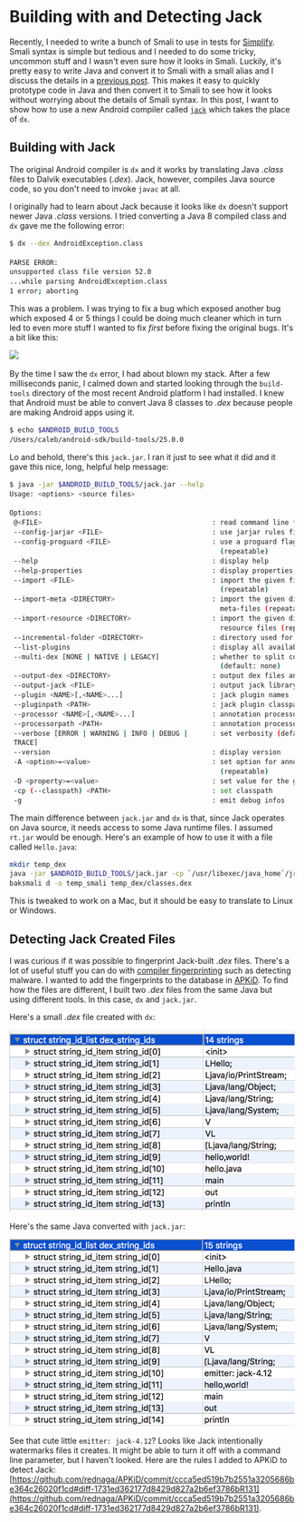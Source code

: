 # Building with and Detecting Jack

Recently, I needed to write a bunch of Smali to use in tests for [Simplify](https://github.com/CalebFenton/simplify). Smali syntax is simple but tedious and I needed to do some tricky, uncommon stuff and I wasn't even sure how it looks in Smali. Luckily, it's pretty easy to write Java and convert it to Smali with a small alias and I discuss the details in a [previous post](https://calebfenton.github.io/2016/07/31/understanding_dalvik_static_fields_1_of_2/). This makes it easy to quickly prototype code in Java and then convert it to Smali to see how it looks without worrying about the details of Smali syntax. In this post, I want to show how to use a new Android compiler called [`jack`](https://source.android.com/source/jack.html) which takes the place of `dx`.
<!-- more -->

## Building with Jack

The original Android compiler is `dx` and it works by translating Java _.class_ files to Dalvik executables (_.dex_). Jack, however, compiles Java source code, so you don't need to invoke `javac` at all.

I originally had to learn about Jack because it looks like `dx` doesn't support newer Java _.class_ versions. I tried converting a Java 8 compiled class and `dx` gave me the following error:

```bash
$ dx --dex AndroidException.class

PARSE ERROR:
unsupported class file version 52.0
...while parsing AndroidException.class
1 error; aborting
```

This was a problem. I was trying to fix a bug which exposed another bug which exposed 4 or 5 things I could be doing much cleaner which in turn led to even more stuff I wanted to fix _first_ before fixing the original bugs. It's a bit like this:

![](http://i.imgur.com/t0XHtgJ.gif)

By the time I saw the `dx` error, I had about blown my stack. After a few milliseconds panic, I calmed down and started looking through the `build-tools` directory of the most recent Android platform I had installed. I knew that Android must be able to convert Java 8 classes to _.dex_ because people are making Android apps using it.

```bash
$ echo $ANDROID_BUILD_TOOLS
/Users/caleb/android-sdk/build-tools/25.0.0
```

Lo and behold, there's this `jack.jar`. I ran it just to see what it did and it gave this nice, long, helpful help message:

```bash
$ java -jar $ANDROID_BUILD_TOOLS/jack.jar --help
Usage: <options> <source files>

Options:
 @<FILE>                                          : read command line from file
 --config-jarjar <FILE>                           : use jarjar rules files (default: none)
 --config-proguard <FILE>                         : use a proguard flags file (default: none)
                                                    (repeatable)
 --help                                           : display help
 --help-properties                                : display properties list
 --import <FILE>                                  : import the given file into the output
                                                    (repeatable)
 --import-meta <DIRECTORY>                        : import the given directory into the output as
                                                    meta-files (repeatable)
 --import-resource <DIRECTORY>                    : import the given directory into the output as
                                                    resource files (repeatable)
 --incremental-folder <DIRECTORY>                 : directory used for incremental data
 --list-plugins                                   : display all available plugins
 --multi-dex [NONE | NATIVE | LEGACY]             : whether to split code into multiple dex files
                                                    (default: none)
 --output-dex <DIRECTORY>                         : output dex files and resources to the directory
 --output-jack <FILE>                             : output jack library file
 --plugin <NAME>[,<NAME>...]                      : jack plugin names
 --pluginpath <PATH>                              : jack plugin classpath
 --processor <NAME>[,<NAME>...]                   : annotation processor class names
 --processorpath <PATH>                           : annotation processor classpath
 --verbose [ERROR | WARNING | INFO | DEBUG |      : set verbosity (default: warning)
 TRACE]
 --version                                        : display version
 -A <option>=<value>                              : set option for annotation processors
                                                    (repeatable)
 -D <property>=<value>                            : set value for the given property (repeatable)
 -cp (--classpath) <PATH>                         : set classpath
 -g                                               : emit debug infos
```

The main difference between `jack.jar` and `dx` is that, since Jack operates on Java source, it needs access to some Java runtime files. I assumed `rt.jar` would be enough. Here's an example of how to use it with a file called `Hello.java`:

```bash
mkdir temp_dex
java -jar $ANDROID_BUILD_TOOLS/jack.jar -cp `/usr/libexec/java_home`/jre/lib/rt.jar --output-dex temp_dex AndroidException.java
baksmali d -o temp_smali temp_dex/classes.dex
```

This is tweaked to work on a Mac, but it should be easy to translate to Linux or Windows.

## Detecting Jack Created Files

I was curious if it was possible to fingerprint Jack-built _.dex_ files. There's a lot of useful stuff you can do with [compiler fingerprinting](http://rednaga.io/2016/07/30/apkid_and_android_compiler_fingerprinting/) such as detecting malware. I wanted to add the fingerprints to the database in [APKiD](https://github.com/rednaga/APKiD). To find how the files are different, I built two _.dex_ files from the same Java but using different tools. In this case, `dx` and `jack.jar`.

Here's a small _.dex_ file created with `dx`:

![](/images/building-with-and-detecting-jack/dx-dex.png)

Here's the same Java converted with `jack.jar`:

![](/images/building-with-and-detecting-jack/jack-dex.png)

See that cute little `emitter: jack-4.12`? Looks like Jack intentionally watermarks files it creates. It might be able to turn it off with a command line parameter, but I haven't looked. Here are the rules I added to APKiD to detect Jack: [https://github.com/rednaga/APKiD/commit/ccca5ed519b7b2551a3205686be364c26020f1cd#diff-1731ed362177d8429d827a2b6ef3786bR131](https://github.com/rednaga/APKiD/commit/ccca5ed519b7b2551a3205686be364c26020f1cd#diff-1731ed362177d8429d827a2b6ef3786bR131).
